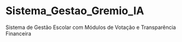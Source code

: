# Sistema_Gestao_Gremio_IA
Sistema de Gestão Escolar com Módulos de Votação e Transparência Financeira
